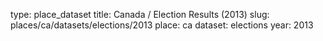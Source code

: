 type: place_dataset
title: Canada / Election Results (2013)
slug: places/ca/datasets/elections/2013
place: ca
dataset: elections
year: 2013
